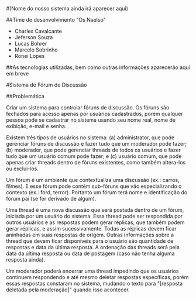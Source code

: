 #(Nome do nosso sistema ainda irá aparecer aqui)

##Time de desenvolvimento "Os Naelso"

* Charles Cavalcante
* Jeferson Souza
* Lucas Bohrer
* Marcelo Sobrinho
* Ronei Lopes

##As tecnologias utilizadas, bem como outras informações aparecerão aqui em breve

#Sistema de Fórum de Discussão

##Problemática

Criar um sistema para controlar fóruns de discussão. Os fóruns são fechados para acesso apenas por usuários cadastrados, porém qualquer pessoa pode se cadastrar no sistema usando seu nome real, nome de exibição, e-mail e senha.

Existem três tipos de usuários no sistema: (a) administrator, que pode gerenciar fóruns de discussão e fazer tudo que um moderador pode fazer; (b) moderador, que pode gerenciar threads de todos os usuários e fazer tudo que um usuário comum pode fazer; e (c) usuário comum, que pode apenas criar threads dentro de fóruns existentes, como também altera-los ou exclui-los.

Um fórum é um ambiente que contextualiza uma discussão (ex.: carros, filmes). E esse fórum pode contém sub-fóruns que vão especializando o contexto (ex.: ford, terror). Portanto um fórum terá nome e identificação do fórum pai (se for derivado de algum).

Uma thread é uma nova discussão que será postada dentro de um fórum, iniciada por um usuário do sistema. Essa thread pode ser respondida por outros usuários e as respostas podem gerar réplicas, que também podem gerar réplicas, e assim sucessivamente. Todas as réplicas devem ficar aninhadas em suas respostas de origem. Outras informações sobre a thread que devem ficar disponíveis para o usuário são quantidade de respostas e data da última resposta. A ordenação das threads será pela data da última resposta ou data de postagem (caso não tenha alguma resposta ainda).

Um moderador poderá encerrar uma thread impedindo que os usuários continuem respondendo e até mesmo deletar respostas específicas, porém essas respostas constaram no sistema, mudando o texto para "[resposta deletada pela moderação]" quando isso acontecer.